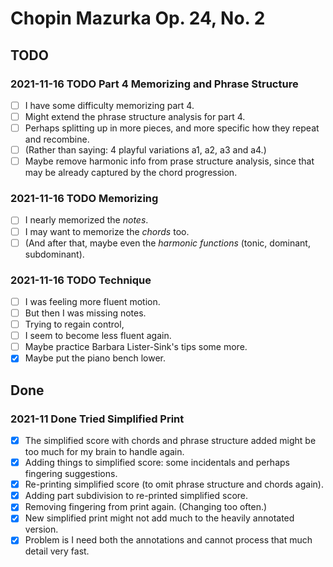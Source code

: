 Chopin Mazurka Op. 24, No. 2
============================

TODO
----

### 2021-11-16 TODO Part 4 Memorizing and Phrase Structure

- [ ] I have some difficulty memorizing part 4.
- [ ] Might extend the phrase structure analysis for part 4.
- [ ] Perhaps splitting up in more pieces, and more specific how they repeat and recombine.
- [ ] (Rather than saying: 4 playful variations a1, a2, a3 and a4.)
- [ ] Maybe remove harmonic info from prase structure analysis, since that may be already captured by the chord progression.

### 2021-11-16 TODO Memorizing

- [ ] I nearly memorized the *notes*.
- [ ] I may want to memorize the *chords* too.
- [ ] (And after that, maybe even the *harmonic functions* (tonic, dominant, subdominant).

### 2021-11-16 TODO Technique

- [ ] I was feeling more fluent motion.
- [ ] But then I was missing notes.
- [ ] Trying to regain control,
- [ ] I seem to become less fluent again.
- [ ] Maybe practice Barbara Lister-Sink's tips some more.
- [x] Maybe put the piano bench lower.

Done
----

### 2021-11 Done Tried Simplified Print

- [x] The simplified score with chords and phrase structure added might be too much for my brain to handle again.
- [x] Adding things to simplified score: some incidentals and perhaps fingering suggestions.
- [x] Re-printing simplified score (to omit phrase structure and chords again).
- [x] Adding part subdivision to re-printed simplified score.
- [x] Removing fingering from print again. (Changing too often.)
- [x] New simplified print might not add much to the heavily annotated version.
- [x] Problem is I need both the annotations and cannot process that much detail very fast.